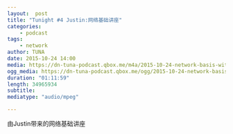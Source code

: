 ```yaml
---
layout:  post
title: "Tunight #4 Justin:网络基础讲座"
categories:
    - podcast
tags:
    - network
author: TUNA
date: 2015-10-24 14:00
media: https://dn-tuna-podcast.qbox.me/m4a/2015-10-24-network-basis-with-SNS.m4a
ogg_media: https://dn-tuna-podcast.qbox.me/ogg/2015-10-24-network-basis-with-SNS.ogg
duration: "01:11:59"
length: 34965934
subtitle: 
mediatype: "audio/mpeg"

---
```


由Justin带来的网络基础讲座
